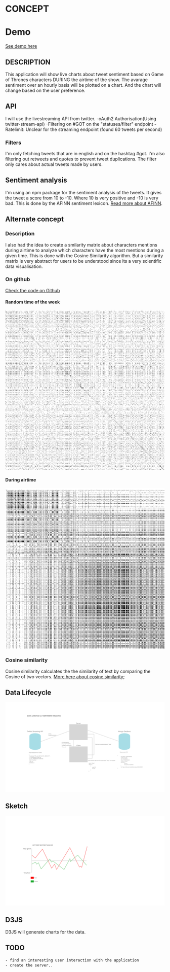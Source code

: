 # CONCEPT

# Demo

[See demo here](http://134.209.9.142:3000/)

## DESCRIPTION

This application will show live charts about tweet sentiment based on Game of Thrones characters DURING the airtime of the show. The avarage sentiment over an hourly basis will be plotted on a chart. And the chart will change based on the user preference. 

## API

I will use the livestreaming API from twitter.
	-oAuth2 Authorisation(Using twitter-stream-api)
	-Filtering on #GOT on the "statuses/filter" endpoint
	-Ratelimit: Unclear for the streaming endpoint (found 60 tweets per second)

### Filters
I'm only fetching tweets that are in english and on the hashtag #got. I'm also filtering out retweets and quotes to prevent tweet duplications. The filter only cares about actual tweets made by users.

## Sentiment analysis
I'm using an npm package for the sentiment analysis of the tweets. It gives the tweet a score from 10 to -10. Where 10 is very positive and -10 is very bad. This is done by the AFINN sentiment lexicon. [Read more about AFINN](https://medium.com/@himanshu_23732/sentiment-analysis-with-afinn-lexicon-930533dfe75b).

## Alternate concept

### Description
I also had the idea to create a smilarity matrix about characters mentions during airtime to analyze which characters have the most mentions during a given time. This is done with the Cosine Similarity algorithm. But a similarity matrix is very abstract for users to be understood since its a very scientific data visualisation.

### On github

[Check the code on Github](https://github.com/Zekkie/cos-similarity)

#### Random time of the week

![skrrt](./doc/random.png)

#### During airtime

![skrrt](./doc/during-airtime.png)

### Cosine similarity
Cosine similarity calculates the the similarity of text by comparing the Cosine of two vectors.
[More here about cosine similarity](https://www.machinelearningplus.com/nlp/cosine-similarity/);


## Data Lifecycle
![alt text](./doc/data-ls.png "Logo Title Text 1")

## Sketch
![alt text](./doc/sketch.png "Logo Title Text 1")



## D3JS

D3JS will generate charts for the data. 

## TODO

	- find an interesting user interaction with the application
	- create the server..